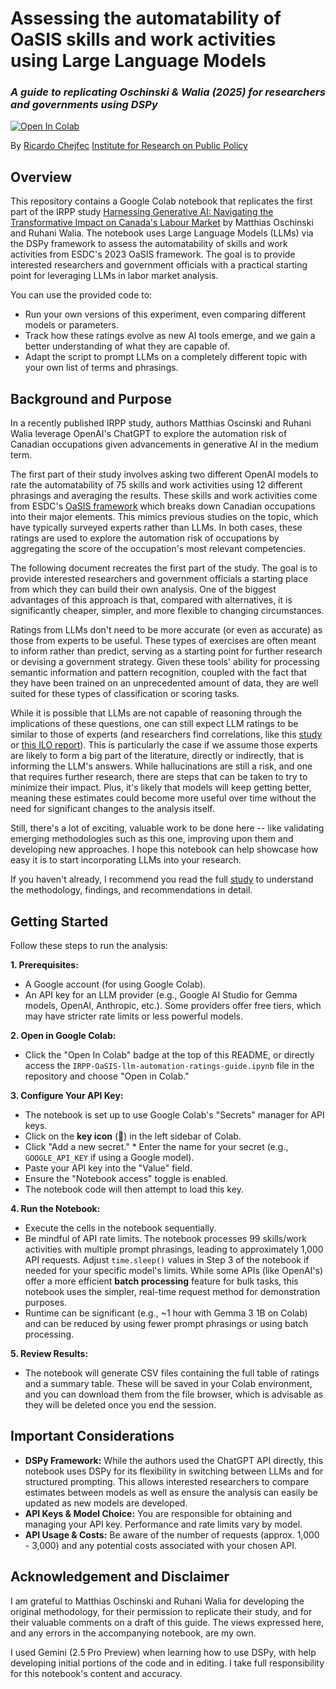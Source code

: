 # Assessing the automatability of OaSIS skills and work activities using Large Language Models  
### *A guide to replicating Oschinski & Walia (2025) for researchers and governments using DSPy*
[![Open In Colab](https://colab.research.google.com/assets/colab-badge.svg)](https://colab.research.google.com/github/rchejfec/IRPP-oasis-llm-automation-ratings-guide/blob/main/IRPP_oasis_llm_automation_ratings_guide.ipynb)

By [Ricardo Chejfec](https://github.com/rchejfec)
[Institute for Research on Public Policy](https://irpp.org/) 

## Overview

This repository contains a Google Colab notebook that replicates the first part of the IRPP study [Harnessing Generative AI: Navigating the Transformative Impact on Canada's Labour Market](https://irpp.org/research-studies/harnessing-generative-ai/) by Matthias Oschinski and Ruhani Walia. The notebook uses Large Language Models (LLMs) via the DSPy framework to assess the automatability of skills and work activities from ESDC's 2023 OaSIS framework. The goal is to provide interested researchers and government officials with a practical starting point for leveraging LLMs in labor market analysis.

You can use the provided code to:
*	Run your own versions of this experiment, even comparing different models or parameters.
* Track how these ratings evolve as new AI tools emerge, and we gain a better understanding of what they are capable of.
* Adapt the script to prompt LLMs on a completely different topic with your own list of terms and phrasings.

## Background and Purpose 
In a recently published IRPP study, authors Matthias Oscinski and Ruhani Walia leverage OpenAI's ChatGPT to explore the automation risk of Canadian occupations given advancements in generative AI in the medium term.

The first part of their study involves asking two different OpenAI models to rate the automatability of 75 skills and work activities using 12 different phrasings and averaging the results. These skills and work activities come from ESDC's [OaSIS framework]( https://noc.esdc.gc.ca/Oasis/OasisWelcome) which breaks down Canadian occupations into their major elements. This mimics previous studies on the topic, which have typically surveyed experts rather than LLMs. In both cases, these ratings are used to explore the automation risk of occupations by aggregating the score of the occupation's most relevant competencies.

The following document recreates the first part of the study. The goal is to provide interested researchers and government officials a starting place from which they can build their own analysis. One of the biggest advantages of this approach is that, compared with alternatives, it is significantly cheaper, simpler, and more flexible to changing circumstances.

Ratings from LLMs don't need to be more accurate (or even as accurate) as those from experts to be useful. These types of exercises are often meant to inform rather than predict, serving as a starting point for further research or devising a government strategy. Given these tools' ability for processing semantic information and pattern recognition, coupled with the fact that they have been trained on an unprecedented amount of data, they are well suited for these types of classification or scoring tasks.

While it is possible that LLMs are not capable of reasoning through the implications of these questions, one can still expect LLM ratings to be similar to those of experts (and researchers find correlations, like this [study]( https://arxiv.org/abs/2303.10130) or [this ILO report](https://www.ilo.org/publications/generative-ai-and-jobs-refined-global-index-occupational-exposure)). This is particularly the case if we assume those experts are likely to form a big part of the literature, directly or indirectly, that is informing the LLM's answers. While hallucinations are still a risk, and one that requires further research, there are steps that can be taken to try to minimize their impact. Plus, it's likely that models will keep getting better, meaning these estimates could become more useful over time without the need for significant changes to the analysis itself.

Still, there's a lot of exciting, valuable work to be done here -- like validating emerging methodologies such as this one, improving upon them and developing new approaches. I hope this notebook can help showcase how easy it is to start incorporating LLMs into your research.

If you haven't already, I recommend you read the full [study](https://irpp.org/research-studies/harnessing-generative-ai/) to understand the methodology, findings, and recommendations in detail.

## Getting Started 
Follow these steps to run the analysis:

**1. Prerequisites:** 
  * A Google account (for using Google Colab). 
  * An API key for an LLM provider (e.g., Google AI Studio for Gemma models, OpenAI, Anthropic, etc.). Some providers offer free tiers, which may have stricter rate limits or less powerful models. 

**2. Open in Google Colab:** 
  * Click the "Open In Colab" badge at the top of this README, or directly access the `IRPP-OaSIS-llm-automation-ratings-guide.ipynb` file in the repository and choose "Open in Colab." 

**3. Configure Your API Key:** 
  * The notebook is set up to use Google Colab's "Secrets" manager for API keys. 
  * Click on the **key icon** (🔑) in the left sidebar of Colab. 
  * Click "Add a new secret." * Enter the name for your secret (e.g., `GOOGLE_API_KEY` if using a Google model). 
  * Paste your API key into the "Value" field. 
  * Ensure the "Notebook access" toggle is enabled. 
  * The notebook code will then attempt to load this key. 

**4. Run the Notebook:** 
  * Execute the cells in the notebook sequentially. 
  * Be mindful of API rate limits. The notebook processes 99 skills/work activities with multiple prompt phrasings, leading to approximately 1,000 API requests. Adjust `time.sleep()` values in Step 3 of the notebook if needed for your specific model's limits. While some APIs (like OpenAI's) offer a more efficient **batch processing** feature for bulk tasks, this notebook uses the simpler, real-time request method for demonstration purposes.
  * Runtime can be significant (e.g., ~1 hour with Gemma 3 1B on Colab) and can be reduced by using fewer prompt phrasings or using batch processing.

**5. Review Results:** 
 * The notebook will generate CSV files containing the full table of ratings and a summary table. These will be saved in your Colab environment, and you can download them from the file browser, which is advisable as they will be deleted once you end the session. 

## Important Considerations
* **DSPy Framework:** While the authors used the ChatGPT API directly, this notebook uses DSPy for its flexibility in switching between LLMs and for structured prompting. This allows interested researchers to compare estimates between models as well as ensure the analysis can easily be updated as new models are developed.
* **API Keys & Model Choice:** You are responsible for obtaining and managing your API key. Performance and rate limits vary by model. 
* **API Usage & Costs:** Be aware of the number of requests (approx. 1,000 - 3,000) and any potential costs associated with your chosen API. 

## Acknowledgement and Disclaimer
I am grateful to Matthias Oschinski and Ruhani Walia for developing the original methodology, for their permission to replicate their study, and for their valuable comments on a draft of this guide. The views expressed here, and any errors in the accompanying notebook, are my own.

I used Gemini (2.5 Pro Preview) when learning how to use DSPy, with help developing initial portions of the code and in editing. I take full responsibility for this notebook's content and accuracy.
